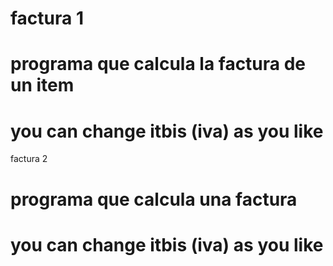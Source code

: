 # factura 1
# programa que calcula la factura de un item
# you can change itbis (iva) as you like

factura 2
# programa que calcula una factura 
# you can change itbis (iva) as you like
